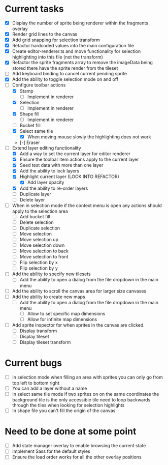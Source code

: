 # Current tasks
- [x] Display the number of sprite being renderer within the fragments overlay
- [x] Render grid lines to the canvas
- [x] Add grid snapping for selection transform
- [x] Refactor hardcoded values into the main configuration file
- [x] Create editor-renderer.ts and move functionality for selection highlighting into this file (not the transform)
- [x] Refactor the sprite fragments array to remove the imageData being stored there have the sprite render from the tileset
- [ ] Add keyboard binding to cancel current pending sprite
- [x] Add the ability to toggle selection mode on and off
- [ ] Configure toolbar actions
	- [x] Stamp
		- [ ] Implement in renderer
	- [x] Selection
		- [ ] Implement in renderer
	- [x] Shape fill
		- [ ] Implement in renderer
	- [ ] Bucket fill
	- [x] Select same tile
		- [x] When moving mouse slowly the highlighting does not work
	- [-] Eraser
- [ ] Extend layer editing functionality
	- [x] Add a way to set the current layer for editor renderer
	- [x] Ensure the toolbar item actions apply to the current layer
	- [x] Seed test data with more than one layer
	- [x] Add the ability to lock layers
	- [x] Highlight current layer (LOOK INTO REFACTOR)
		- [x] Add layer opacity
	- [x] Add the ability to re-order layers
	- [ ] Duplicate layer
	- [ ] Delete layer
- [ ] When in selection mode if the context menu is open any actions should apply to the selection area
	- [ ] Add bucket fill
	- [ ] Delete selection
	- [ ] Duplicate selection
	- [ ] Move selection
	- [ ] Move selection up
	- [ ] Move selection down
	- [ ] Move selection to back
	- [ ] Move selection to front
	- [ ] Flip selection by x
	- [ ] Flip selection by y
- [ ] Add the ability to specify new tilesets
	- [ ] Add the ability to open a dialog from the file dropdown in the main menu
- [ ] Add the ability to scroll the canvas area for larger size canvases
- [ ] Add the ability to create new maps
	- [ ] Add the ability to open a dialog from the file dropdown in the main menu
		- [ ] Allow to set specific map dimensions
		- [ ] Allow for infinite map dimensions
- [ ] Add sprite inspector for when sprites in the canvas are clicked.
	- [ ] Display transform
	- [ ] Display tileset
	- [ ] Display tileset transform

# Current bugs
- [ ] In selection mode when filling an area with sprites you can only go from top left to bottom right
- [ ] You can add a layer without a name
- [ ] In select same tile mode if two sprites on on the same coordinates the background tile is the only accessible tile
	need to loop backwards through the tiles when looking for selection highlights
- [ ] In shape file you can't fill the origin of the canvas

# Need to be done at some point
- [ ] Add state manager overlay to enable browsing the current state
- [ ] Implement Sass for the default styles
- [ ] Ensure the load order works for all the other overlay positions 